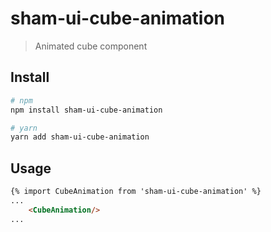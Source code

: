 # sham-ui-cube-animation

> Animated cube component

## Install
```bash
# npm
npm install sham-ui-cube-animation
```

```bash
# yarn
yarn add sham-ui-cube-animation
```

## Usage
```html
{% import CubeAnimation from 'sham-ui-cube-animation' %}
...
    <CubeAnimation/>
...
